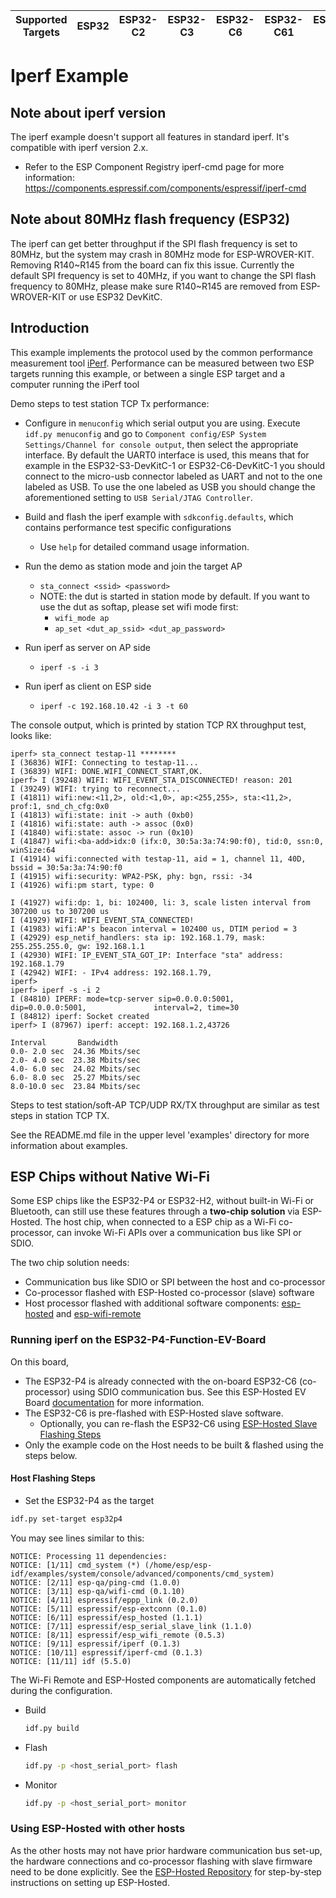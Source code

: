 | Supported Targets | ESP32 | ESP32-C2 | ESP32-C3 | ESP32-C6 | ESP32-C61 | ESP32-P4 | ESP32-S2 | ESP32-S3 |
| ----------------- | ----- | -------- | -------- | -------- | --------- | -------- | -------- | -------- |

# Iperf Example

## Note about iperf version
The iperf example doesn't support all features in standard iperf. It's compatible with iperf version 2.x.

- Refer to the ESP Component Registry iperf-cmd page for more information: https://components.espressif.com/components/espressif/iperf-cmd

## Note about 80MHz flash frequency (ESP32)
The iperf can get better throughput if the SPI flash frequency is set to 80MHz, but the system may crash in 80MHz mode for ESP-WROVER-KIT.
Removing R140\~R145 from the board can fix this issue. Currently the default SPI frequency is set to 40MHz, if you want to change the SPI flash
frequency to 80MHz, please make sure R140\~R145 are removed from ESP-WROVER-KIT or use ESP32 DevKitC.

## Introduction
This example implements the protocol used by the common performance measurement tool [iPerf](https://iperf.fr/).
Performance can be measured between two ESP targets running this example, or between a single ESP target and a computer running the iPerf tool

Demo steps to test station TCP Tx performance:

- Configure in `menuconfig` which serial output you are using. Execute `idf.py menuconfig` and go to `Component config/ESP System Settings/Channel for console output`, then select the appropriate interface. By default the UART0 interface is used, this means that for example in the ESP32-S3-DevKitC-1 or ESP32-C6-DevKitC-1 you should connect to the micro-usb connector labeled as UART and not to the one labeled as USB. To use the one labeled as USB you should change the aforementioned setting to `USB Serial/JTAG Controller`.

- Build and flash the iperf example with `sdkconfig.defaults`, which contains performance test specific configurations
  - Use `help` for detailed command usage information.

- Run the demo as station mode and join the target AP
  - `sta_connect <ssid> <password>`
  - NOTE: the dut is started in station mode by default. If you want to use the dut as softap, please set wifi mode first:
    - `wifi_mode ap`
    - `ap_set <dut_ap_ssid> <dut_ap_password>`

- Run iperf as server on AP side
  - `iperf -s -i 3`

- Run iperf as client on ESP side
  - `iperf -c 192.168.10.42 -i 3 -t 60`

The console output, which is printed by station TCP RX throughput test, looks like:

  ```
  iperf> sta_connect testap-11 ********
  I (36836) WIFI: Connecting to testap-11...
  I (36839) WIFI: DONE.WIFI_CONNECT_START,OK.
  iperf> I (39248) WIFI: WIFI_EVENT_STA_DISCONNECTED! reason: 201
  I (39249) WIFI: trying to reconnect...
  I (41811) wifi:new:<11,2>, old:<1,0>, ap:<255,255>, sta:<11,2>, prof:1, snd_ch_cfg:0x0
  I (41813) wifi:state: init -> auth (0xb0)
  I (41816) wifi:state: auth -> assoc (0x0)
  I (41840) wifi:state: assoc -> run (0x10)
  I (41847) wifi:<ba-add>idx:0 (ifx:0, 30:5a:3a:74:90:f0), tid:0, ssn:0, winSize:64
  I (41914) wifi:connected with testap-11, aid = 1, channel 11, 40D, bssid = 30:5a:3a:74:90:f0
  I (41915) wifi:security: WPA2-PSK, phy: bgn, rssi: -34
  I (41926) wifi:pm start, type: 0
  
  I (41927) wifi:dp: 1, bi: 102400, li: 3, scale listen interval from 307200 us to 307200 us
  I (41929) WIFI: WIFI_EVENT_STA_CONNECTED!
  I (41983) wifi:AP's beacon interval = 102400 us, DTIM period = 3
  I (42929) esp_netif_handlers: sta ip: 192.168.1.79, mask: 255.255.255.0, gw: 192.168.1.1
  I (42930) WIFI: IP_EVENT_STA_GOT_IP: Interface "sta" address: 192.168.1.79
  I (42942) WIFI: - IPv4 address: 192.168.1.79,
  iperf> 
  iperf> iperf -s -i 2
  I (84810) IPERF: mode=tcp-server sip=0.0.0.0:5001,             dip=0.0.0.0:5001,               interval=2, time=30
  I (84812) iperf: Socket created
  iperf> I (87967) iperf: accept: 192.168.1.2,43726
  
  Interval       Bandwidth
  0.0- 2.0 sec  24.36 Mbits/sec
  2.0- 4.0 sec  23.38 Mbits/sec
  4.0- 6.0 sec  24.02 Mbits/sec
  6.0- 8.0 sec  25.27 Mbits/sec
  8.0-10.0 sec  23.84 Mbits/sec
  ```

Steps to test station/soft-AP TCP/UDP RX/TX throughput are similar as test steps in station TCP TX.

See the README.md file in the upper level 'examples' directory for more information about examples.

## ESP Chips without Native Wi-Fi

Some ESP chips like the ESP32-P4 or ESP32-H2, without built-in Wi-Fi or Bluetooth, can still use these features through a **two-chip solution** via ESP-Hosted. The host chip, when connected to a ESP chip as a Wi-Fi co-processor, can invoke Wi-Fi APIs over a communication bus like SPI or SDIO.

The two chip solution needs:

- Communication bus like SDIO or SPI between the host and co-processor
- Co-processor flashed with ESP-Hosted co-processor (slave) software
- Host processor flashed with additional software components: [esp-hosted](https://components.espressif.com/components/espressif/esp_hosted/) and [esp-wifi-remote](https://components.espressif.com/components/espressif/esp_wifi_remote/)

### Running iperf on the ESP32-P4-Function-EV-Board

On this board,

* The ESP32-P4 is already connected with the on-board ESP32-C6 (co-processor) using SDIO communication bus. See this ESP-Hosted EV Board [documentation](https://github.com/espressif/esp-hosted-mcu/blob/main/docs/esp32_p4_function_ev_board.md) for more information.
* The ESP32-C6 is pre-flashed with ESP-Hosted slave software.
  * Optionally, you can re-flash the ESP32-C6 using [ESP-Hosted Slave Flashing Steps](https://github.com/espressif/esp-hosted-mcu/blob/main/docs/esp32_p4_function_ev_board.md#5-flashing-esp32-c6)
* Only the example code on the Host needs to be built & flashed using the steps below.

#### Host Flashing Steps

* Set the ESP32-P4 as the target

```sh
idf.py set-target esp32p4
```

You may see lines similar to this:

```
NOTICE: Processing 11 dependencies:
NOTICE: [1/11] cmd_system (*) (/home/esp/esp-idf/examples/system/console/advanced/components/cmd_system)
NOTICE: [2/11] esp-qa/ping-cmd (1.0.0)
NOTICE: [3/11] esp-qa/wifi-cmd (0.1.10)
NOTICE: [4/11] espressif/eppp_link (0.2.0)
NOTICE: [5/11] espressif/esp-extconn (0.1.0)
NOTICE: [6/11] espressif/esp_hosted (1.1.1)
NOTICE: [7/11] espressif/esp_serial_slave_link (1.1.0)
NOTICE: [8/11] espressif/esp_wifi_remote (0.5.3)
NOTICE: [9/11] espressif/iperf (0.1.3)
NOTICE: [10/11] espressif/iperf-cmd (0.1.3)
NOTICE: [11/11] idf (5.5.0)
```

The Wi-Fi Remote and ESP-Hosted components are automatically fetched during the configuration.

* Build

  ```sh
  idf.py build
  ```
* Flash

  ```sh
  idf.py -p <host_serial_port> flash
  ```
* Monitor

  ```sh
  idf.py -p <host_serial_port> monitor
  ```

### Using ESP-Hosted with other hosts

As the other hosts may not have prior hardware communication bus set-up, the hardware connections and co-processor flashing with slave firmware need to be done explicitly. See the [ESP-Hosted Repository](https://github.com/espressif/esp-hosted-mcu/) for step-by-step instructions on setting up ESP-Hosted.
